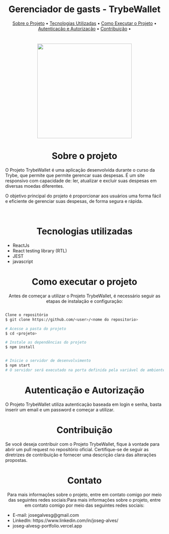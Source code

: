 <h1 align='center'>Gerenciador de gasts - TrybeWallet</h1>
<p align="center">
  <a href="#sobre-o-projeto">Sobre o Projeto</a> •
  <a href="#tecnologias-utilizadas">Tecnologias Utilizadas</a> • 
  <a href="#como-executar-o-projeto">Como Executar o Projeto</a> • 
  <a href="#autenticação-e-autorização">Autenticação e Autorização</a> •
  <a href="#contribuição">Contribuição</a> •
</p>
<h1 align='center'>
  <img src='https://avatars.githubusercontent.com/u/3591786?s=280&v=4' width="300" height="300"/>
</h1>
<h1 align='center'>Sobre o projeto</h1>
O Projeto TrybeWallet é uma aplicação desenvolvida durante o curso da Trybe, que permite que permite gerencar suas despesas. É um site responsivo com capacidade de: ler, atualizar e excluir suas despesas em diversas moedas diferentes.

O objetivo principal do projeto é proporcionar aos usuários uma forma fácil e eficiente de gerenciar suas despesas, de forma segura e rápida.

<br>
<h1 align='center'>Tecnologias utilizadas</h1>
<ul>
  <li>ReactJs</li>
  <li>React testing library (RTL)</li>
  <li>JEST</li>
  <li>javascript</li>
</ul>
<h1 align='center'>Como executar o projeto</h1>

<p align='center'>Antes de começar a utilizar o Projeto TrybeWallet, é necessário seguir as etapas de instalação e configuração:</p>

``` bash

Clone o repositório
$ git clone https://github.com/<user>/<nome do repositorio>

# Acesse a pasta do projeto
$ cd <projeto>

# Instale as dependências do projeto
$ npm install


# Inicie o servidor de desenvolvimento
$ npm start
# O servidor será executado na porta definida pela variável de ambiente PORT ou na porta 3000 por padrão.

```


<h1 align='center'>Autenticação e Autorização</h1>
O Projeto TrybeWallet utiliza autenticação baseada em login e senha, basta inserir um email e um password e começar a utilizar.

<h1 align='center'>Contribuição</h1>
Se você deseja contribuir com o Projeto TrybeWallet, fique à vontade para abrir um pull request no repositório oficial. Certifique-se de seguir as diretrizes de contribuição e fornecer uma descrição clara das alterações propostas.

<h1 align='center'>Contato</h1>

<p align='center'>Para mais informações sobre o projeto, entre em contato comigo por meio das seguintes redes sociais:Para mais informações sobre o projeto, entre em contato comigo por meio das seguintes redes sociais:</p>

<ul>
  <li>E-mail: josegalvesg@gmail.com</li>
  <li>LinkedIn: https://www.linkedin.com/in/joseg-alves/</li>
  <li>joseg-alvesg-portfolio.vercel.app</li>
</ul>
